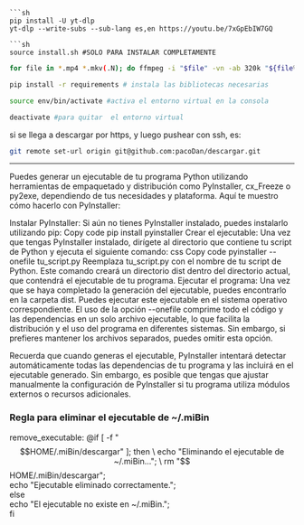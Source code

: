 ```
```sh
pip install -U yt-dlp
yt-dlp --write-subs --sub-lang es,en https://youtu.be/7xGpEbIW7GQ
```
```
```sh
source install.sh #SOLO PARA INSTALAR COMPLETAMENTE
```
```sh
for file in *.mp4 *.mkv(.N); do ffmpeg -i "$file" -vn -ab 320k "${file%.*}.mp3"; done  # convierte los videos mp4 y mkv a mp3
```
```sh
pip install -r requirements # instala las bibliotecas necesarias
```
```sh
source env/bin/activate #activa el entorno virtual en la consola
```
```sh
deactivate #para quitar  el entorno virtual
```
si se llega a descargar por https, y luego pushear con ssh, es:

```sh
git remote set-url origin git@github.com:pacoDan/descargar.git
```
--------------------------------------------------

Puedes generar un ejecutable de tu programa Python utilizando herramientas de empaquetado y distribución como PyInstaller, cx_Freeze o py2exe, dependiendo de tus necesidades y plataforma. Aquí te muestro cómo hacerlo con PyInstaller:

Instalar PyInstaller:
Si aún no tienes PyInstaller instalado, puedes instalarlo utilizando pip:
Copy code
pip install pyinstaller
Crear el ejecutable:
Una vez que tengas PyInstaller instalado, dirígete al directorio que contiene tu script de Python y ejecuta el siguiente comando:
css
Copy code
pyinstaller --onefile tu_script.py
Reemplaza tu_script.py con el nombre de tu script de Python. Este comando creará un directorio dist dentro del directorio actual, que contendrá el ejecutable de tu programa.
Ejecutar el programa:
Una vez que se haya completado la generación del ejecutable, puedes encontrarlo en la carpeta dist. Puedes ejecutar este ejecutable en el sistema operativo correspondiente.
El uso de la opción --onefile comprime todo el código y las dependencias en un solo archivo ejecutable, lo que facilita la distribución y el uso del programa en diferentes sistemas. Sin embargo, si prefieres mantener los archivos separados, puedes omitir esta opción.

Recuerda que cuando generas el ejecutable, PyInstaller intentará detectar automáticamente todas las dependencias de tu programa y las incluirá en el ejecutable generado. Sin embargo, es posible que tengas que ajustar manualmente la configuración de PyInstaller si tu programa utiliza módulos externos o recursos adicionales.



### Regla para eliminar el ejecutable de ~/.miBin
remove_executable:
	@if [ -f "$$HOME/.miBin/descargar" ]; then \
		echo "Eliminando el ejecutable de ~/.miBin..."; \
		rm "$$HOME/.miBin/descargar"; \
		echo "Ejecutable eliminado correctamente."; \
	else \
		echo "El ejecutable no existe en ~/.miBin."; \
	fi
